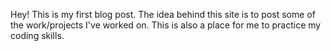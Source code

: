 Hey! This is my first blog post. The idea behind this site is to post some of the work/projects I've worked on.
This is also a place for me to practice my coding skills. 
